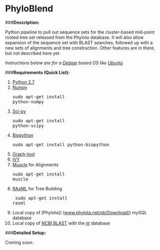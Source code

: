 PhyloBlend
==========

###<strong>Description:</strong>

Python pipeline to pull out sequence sets for the cluster-based mid-point rooted tree set released from the Phylota database. It will also allow expansion of the sequence set with BLAST searches, followed up with a new sets of alignments and tree construction. Other features are in there, but not described here yet.

<i>Instructions below are for a [Debian](www.debian.org) based OS like [Ubuntu](www.ubuntu.com)</i>

###<strong>Requirements (Quick List):</strong>


1. [Python 2.7](www.python.org)</li>
2. [Numpy](www.numpy.org)</li> <pre>sudo apt-get install python-numpy</pre>
3. [Sci-py](www.scipy.org)</li> <pre>sudo apt-get install python-scipy</pre>
4. [Biopython](www.biopython.org/wiki/Main_Page)</li> <pre>sudo apt-get install python-biopython</pre>
5. [Graph-tool](www.graph-tool.skewed.de/)</li>
6. [IVY](www.reelab.net/home/software/ivy/)</li>
7. [Muscle]() for Alignments <pre>sudo apt-get install muscle</pre>
8. [RAxML]() for Tree Building <pre> sudo apt-get install raxml</pre>
9. Local copy of [Phylota]( (www.phylota.net/pb/Download/) mySQL database</li>
10. Local copy of [NCBI BLAST](www.blast.ncbi.nlm.nih.gov/Blast.cgi?PAGE_TYPE=BlastDocs&DOC_TYPE=Download) with the [*nt*](ftp.ncbi.nlm.nih.gov/blast/db) database

###**Detailed Setup:**

Coming soon.
